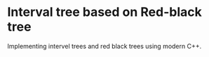 # Interval tree based on Red-black tree

Implementing intervel trees and red black trees using modern C++.
